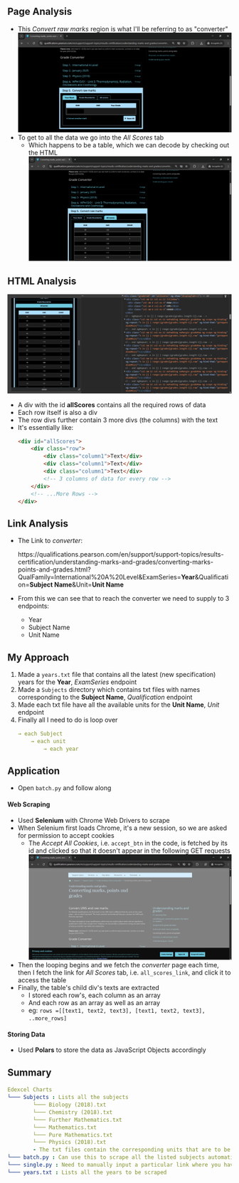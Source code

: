 ## Page Analysis
- This _Convert raw marks_ region is what I'll be referring to as "converter"
![image](converter.png)
- To get to all the data we go into the _All Scores_ tab
    - Which happens to be a table, which we can decode by checking out the HTML
    ![image](all.png)
## HTML Analysis
![image](raw.png)
- A div with the id **allScores** contains all the required rows of data
- Each row itself is also a div 
- The row divs further contain 3 more divs (the columns) with the text
- It's essentially like:
    ```html
    <div id="allScores">
        <div class="row">
            <div class="column1">Text</div>
            <div class="column1">Text</div>
            <div class="column1">Text</div>
            <!-- 3 columns of data for every row -->
        </div>
        <!-- ...More Rows -->
    </div>
    ```
## Link Analysis
 - The Link to _converter_:
    <p>https://qualifications.pearson.com/en/support/support-topics/results-certification/understanding-marks-and-grades/converting-marks-points-and-grades.html?QualFamily=International%20A%20Level&ExamSeries=<strong>Year</strong>&Qualification=<strong>Subject Name</strong>&Unit=<strong>Unit Name</strong></p>

- From this we can see that to reach the converter we need to supply to 3 endpoints:
    - Year
    - Subject Name
    - Unit Name
## My Approach
1. Made a `years.txt` file that contains all the latest (new specification) years for the <strong>Year</strong>, _ExamSeries_ endpoint
2. Made a `Subjects` directory which contains txt files with names corresponding to the <strong>Subject Name</strong>, _Qualification_ endpoint
3. Made each txt file have all the available units for the <strong>Unit Name</strong>, _Unit_ endpoint
4. Finally all I need to do is loop over 
    ```yaml
    → each Subject 
        → each unit 
            → each year
    ```
## Application
- Open `batch.py` and follow along
#### Web Scraping
- Used **Selenium** with Chrome Web Drivers to scrape
- When Selenium first loads Chrome, it's a new session, so we are asked for permission to accept cookies
    - The _Accept All Cookies_, i.e. `accept_btn` in the code, is fetched by its id and clicked so that it doesn't appear in the following GET requests
    ![image](cookies.png)
- Then the looping begins and we fetch the _converter_ page each time, then I fetch the link for _All Scores_ tab, i.e. `all_scores_link`, and click it to access the table
- Finally, the table's child div's texts are extracted
    - I stored each row's, each column as an array
    - And each row as an array as well as an array
    - eg: `rows =[[text1, text2, text3], [text1, text2, text3], ..more_rows]`
#### Storing Data
- Used **Polars** to store the data as JavaScript Objects accordingly
## Summary
```yaml
Edexcel Charts
└─── Subjects : Lists all the subjects
        └─── Biology (2018).txt
        └─── Chemistry (2018).txt
        └─── Further Mathematics.txt
        └─── Mathematics.txt
        └─── Pure Mathematics.txt
        └─── Physics (2018).txt
        - The txt files contain the corresponding units that are to be scraped
└─── batch.py : Can use this to scrape all the listed subjects automatically
└─── single.py : Need to manually input a particular link where you have filled in the data till the actual converter
└─── years.txt : Lists all the years to be scraped
```
